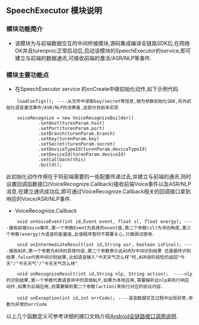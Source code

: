 ## SpeechExecutor 模块说明
### 模块功能简介
 - 该模块为与前端数据交互的中间桥接模块,源码集成编译全链路SDK后,在网络OK并且turenproc正常启动后,启动该模块的SpeechExecutor的service,即可建立与前端的数据通讯,可接收前端的激活/ASR/NLP等事件.

### 模块主要功能点
- 在SpeechExecutor service 的onCreate中做初始化动作,如下示例代码
```
    loadConfigs(); ----从文件中读取key/secret等信息,做为参数初始化SDK,另外初始化语音激活事件/ASR/NLP的消费者,这部分目前未实现
```
```
    voiceRecognize = new VoiceRecognizeBuilder()
			.setHost(turenParam.host)
			.setPort(turenParam.port)
			.setBranch(turenParam.branch)
			.setKey(turenParam.key)
			.setSecret(turenParam.secret)
			.setDeviceTypeId(turenParam.deviceTypeId)
			.setDeviceId(turenParam.deviceId)
			.setCallback(this)
			.build();
```
此初始化动作作用在于将前端需要的一些配置传递过去,并建立与前端的通讯.同时设置回调函数接口(VoiceRecognize.Callback)接收前端Voice事件以及ASR/NLP消息.在建立通讯成功后,即可通过VoiceRecognize.Callback相关的回调接口拿到响应的Voice/ASR/NLP事件.

- VoiceRecognize.Callback
```
    void onVoiceEvent(int id,Event event, float sl, float energy); ----接收前端Voice事件,第一个参数Event为具体的event值,第二个参数(sl)为寻向角度,第三个参数(energy)为语音的能量值,此值程序暂时不需要关心,只做调试使用.
```
```
    void onIntermediateResult(int id,String asr, boolean isFinal); ----接收ASR,第一个参数为ASR的具体内容,第二个参数表示此ASR为中间识别结果 还是最终识别结果.false代表中间识别结果,比如语音输入"今天天气怎么样"时,ASR会阶段性的返回"今天"/"今天天气"/"今天天气怎么样"
```
```
    void onRecognizeResult(int id,String nlp, String action);  ----nlp的识别结果,第一个参数代表语音命中的具体NLP,如果为本地应用,需要解析此nlp来执行响应动作,如果为云端应用,则需要解析第二个参数(action)来执行对应的协议内容.
```
```
    void onException(int id,int errCode); ----语音数据交互过程中出现异常,参数为异常的errCode
```
以上几个函数定义可参考详细的接口文档介绍[Android全链路接口调用说明](api_voicerecognize.md).